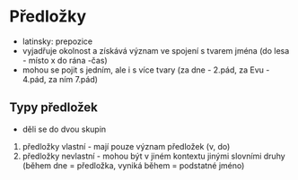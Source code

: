 # Předložky
- latinsky: prepozice
- vyjadřuje okolnost a získává význam ve spojení s tvarem jména (do lesa - místo x do rána -čas)
- mohou se pojit s jedním, ale i s více tvary (za dne - 2.pád, za Evu - 4.pád, za ním 7.pád)

## Typy předložek
- děli se do dvou skupin
1) předložky vlastní - mají pouze význam předložek (v, do)
2) předložky nevlastní - mohou být v jiném kontextu jinými slovními druhy (během dne = předložka, vyniká během = podstatné jméno)